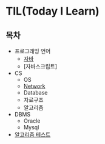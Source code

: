 # TIL(Today I Learn)

## 목차  
  - 프로그래밍 언어
    - [자바](https://github.com/KIM-KYOUNG-OH/TIL/tree/master/Programming-Language/Java)  
    - [자바스크립트]
  - CS  
    - OS
    - [Network](https://github.com/KIM-KYOUNG-OH/TIL/tree/master/CS/Network)
    - Database
    - 자료구조
    - 알고리즘
  - DBMS
    - Oracle  
    - Mysql  
  - [알고리즘 테스트](https://github.com/KIM-KYOUNG-OH/TIL/tree/master/Algorithm)  

  
